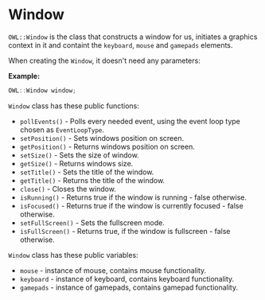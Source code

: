 # Window
`OWL::Window` is the class that constructs a window for us, initiates a graphics context in it and containt the `keyboard`, `mouse` and `gamepads` elements.

When creating the `Window`, it doesn't need any parameters:

__Example:__
```cpp
OWL::Window window;
```

`Window` class has these public functions:
- `pollEvents()` - Polls every needed event, using the event loop type chosen as `EventLoopType`.
- `setPosition()` - Sets windows position on screen.
- `getPosition()` - Returns windows position on screen.
- `setSize()` - Sets the size of window.
- `getSize()` - Returns windows size.
- `setTitle()` - Sets the title of the window.
- `getTitle()` - Returns the title of the window.
- `close()` - Closes the window.
- `isRunning()` - Returns true if the window is running - false otherwise.
- `isFocused()` - Returns true if the window is currently focused - false otherwise.
- `setFullScreen()` - Sets the fullscreen mode.
- `isFullScreen()` - Returns true, if the window is fullscreen - false otherwise.

`Window` class has these public variables:
- `mouse` - instance of mouse, contains mouse functionality. 
- `keyboard` - instance of keyboard, contains keyboard functionality.
- `gamepads` - instance of gamepads, contains gamepad functionality.